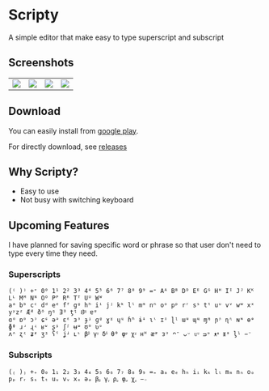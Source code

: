 # Scripty
A simple editor that make easy to type superscript and subscript

## Screenshots

<table align="center">
   <tr>
      <td><img src="https://github.com/hlayan/scripty/blob/main/screenshots/1.PNG"></td>
      <td><img src="https://github.com/hlayan/scripty/blob/main/screenshots/2.PNG"></td>
      <td><img src="https://github.com/hlayan/scripty/blob/main/screenshots/3.PNG"></td>
      <td><img src="https://github.com/hlayan/scripty/blob/main/screenshots/4.PNG"></td>
   </tr>
</table>

## Download

You can easily install from [google play](https://play.google.com/store/apps/details?id=com.hlayan.scripty&hl=en).

For directly download, see [releases](https://github.com/hlayan/scripty/releases)

## Why Scripty?
- Easy to use
- Not busy with switching keyboard

## Upcoming Features
I have planned for saving specific word or phrase so that user don't need to type every time they need.

### Superscripts

```text
(⁽ )⁾ +⁺ 0⁰ 1¹ 2² 3³ 4⁴ 5⁵ 6⁶ 7⁷ 8⁸ 9⁹ =⁼ Aᴬ Bᴮ Dᴰ Eᴱ Gᴳ Hᴴ Iᴵ Jᴶ Kᴷ Lᴸ Mᴹ Nᴺ Oᴼ Pᴾ Rᴿ Tᵀ Uᵁ Wᵂ 
aᵃ bᵇ cᶜ dᵈ eᵉ fᶠ gᵍ hʰ iⁱ jʲ kᵏ lˡ mᵐ nⁿ oᵒ pᵖ rʳ sˢ tᵗ uᵘ vᵛ wʷ xˣ yʸzᶻ Æᴭ ðᶞ ŋᵑ Ǝᴲ ƫᶵ Ȣᴽ ɐᵄ 
ɑᵅ ɒᶛ ɔᵓ ɕᶝ əᵊ ɛᵋ ɜᶟ ɟᶡ ɡᶢ ɣˠ ɥᶣ ɦʱ ɨᶤ ɩᶥ ɪᶦ ɭᶩ ɯᵚ ɰᶭ ɱᶬ ɲᶮ ɳᶯ ɴᶰ ɵᶱ ɸᶲ ɹʴ ɻʵ ʁʶ ʂᶳ ʃᶴ ʉᶶ ʊᶷ ʋᶹ
ʌᶺ ʐᶼ ʑᶽ ʒᶾ ʕˤ ʝᶨ ʟᶫ βᵝ γᵞ δᵟ θᶿ φᵠ χᵡ нᵸ ᴂᵆ ᴈᵌ ᴖᵔ ᴗᵕ ᴜᶸ ᴝᵙ ᴥᵜ ᵻᶧ ᶅᶪ −⁻
```

### Subscripts

```text
(₍ )₎ +₊ 0₀ 1₁ 2₂ 3₃ 4₄ 5₅ 6₆ 7₇ 8₈ 9₉ =₌ aₐ eₑ hₕ iᵢ kₖ lₗ mₘ nₙ oₒ pₚ rᵣ sₛ tₜ uᵤ vᵥ xₓ əₔ βᵦ γᵧ ρᵨ φᵩ χᵪ −₋
```
